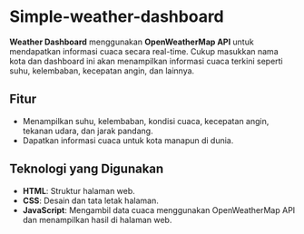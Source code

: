 # Simple-weather-dashboard

**Weather Dashboard** menggunakan **OpenWeatherMap API** untuk mendapatkan informasi cuaca secara real-time. Cukup masukkan nama kota dan dashboard ini akan menampilkan informasi cuaca terkini seperti suhu, kelembaban, kecepatan angin, dan lainnya.

## Fitur

- Menampilkan suhu, kelembaban, kondisi cuaca, kecepatan angin, tekanan udara, dan jarak pandang.
- Dapatkan informasi cuaca untuk kota manapun di dunia.

## Teknologi yang Digunakan

- **HTML**: Struktur halaman web.
- **CSS**: Desain dan tata letak halaman.
- **JavaScript**: Mengambil data cuaca menggunakan OpenWeatherMap API dan menampilkan hasil di halaman web.

